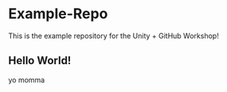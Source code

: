 # Example-Repo
This is the example repository for the Unity + GitHub Workshop!

## Hello World!
yo momma
